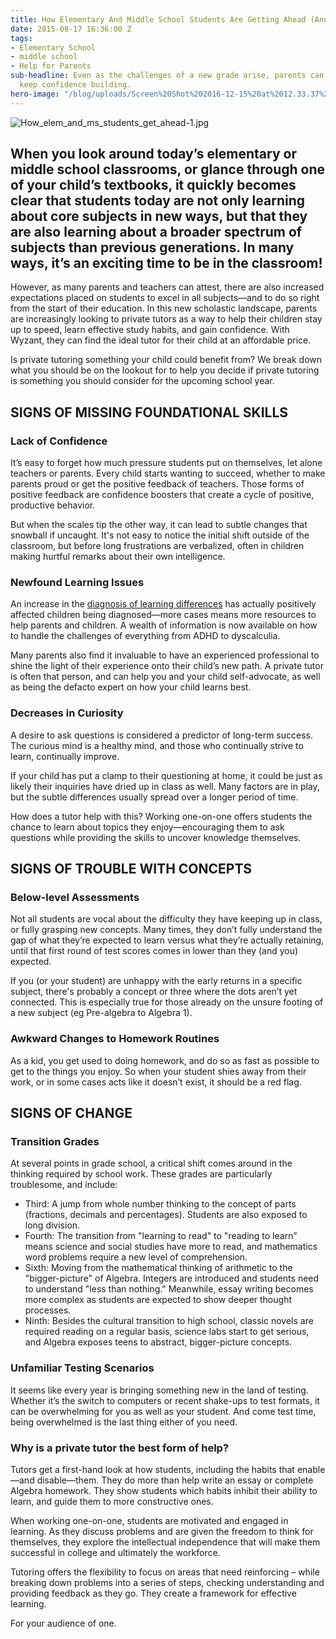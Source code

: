 ```yaml
---
title: How Elementary And Middle School Students Are Getting Ahead (And Staying There)
date: 2015-08-17 16:36:00 Z
tags:
- Elementary School
- middle school
- Help for Parents
sub-headline: Even as the challenges of a new grade arise, parents can make sure students
  keep confidence building.
hero-image: "/blog/uploads/Screen%20Shot%202016-12-15%20at%2012.33.37%20PM%20(1).png"
---
```


![How_elem_and_ms_students_get_ahead-1.jpg](/blog/uploads/How_elem_and_ms_students_get_ahead-1.jpg)

## When you look around today’s elementary or middle school classrooms, or glance through one of your child’s textbooks, it quickly becomes clear that students today are not only learning about core subjects in new ways, but that they are also learning about a broader spectrum of subjects than previous generations. In many ways, it’s an exciting time to be in the classroom!

However, as many parents and teachers can attest, there are also increased expectations placed on students to excel in all subjects—and to do so right from the start of their education. In this new scholastic landscape, parents are increasingly looking to private tutors as a way to help their children stay up to speed, learn effective study habits, and gain confidence. With Wyzant, they can find the ideal tutor for their child at an affordable price.

Is private tutoring something your child could benefit from? We break down what you should be on the lookout for to help you decide if private tutoring is something you should consider for the upcoming school year.

## SIGNS OF MISSING FOUNDATIONAL SKILLS

### Lack of Confidence

It’s easy to forget how much pressure students put on themselves, let alone teachers or parents. Every child starts wanting to succeed, whether to make parents proud or get the positive feedback of teachers. Those forms of positive feedback are confidence boosters that create a cycle of positive, productive behavior.

But when the scales tip the other way, it can lead to subtle changes that snowball if uncaught. It's not easy to notice the initial shift outside of the classroom, but before long frustrations are verbalized, often in children making hurtful remarks about their own intelligence.

### Newfound Learning Issues

An increase in the [diagnosis of learning differences](http://www.npr.org/2014/08/19/341674577/whats-behind-the-stark-rise-in-childrens-disabilities) has actually positively affected children being diagnosed—more cases means more resources to help parents and children. A wealth of information is now available on how to handle the challenges of everything from ADHD to dyscalculia.

Many parents also find it invaluable to have an experienced professional to shine the light of their experience onto their child’s new path. A private tutor is often that person, and can help you and your child self-advocate, as well as being the defacto expert on how your child learns best.

### Decreases in Curiosity

A desire to ask questions is considered a predictor of long-term success. The curious mind is a healthy mind, and those who continually strive to learn, continually improve.

If your child has put a clamp to their questioning at home, it could be just as likely their inquiries have dried up in class as well. Many factors are in play, but the subtle differences usually spread over a longer period of time.

How does a tutor help with this? Working one-on-one offers students the chance to learn about topics they enjoy—encouraging them to ask questions while providing the skills to uncover knowledge themselves.

## SIGNS OF TROUBLE WITH CONCEPTS

### Below-level Assessments

Not all students are vocal about the difficulty they have keeping up in class, or fully grasping new concepts. Many times, they don’t fully understand the gap of what they’re expected to learn versus what they’re actually retaining, until that first round of test scores comes in lower than they (and you) expected.

If you (or your student) are unhappy with the early returns in a specific subject, there's probably a concept or three where the dots aren’t yet connected. This is especially true for those already on the unsure footing of a new subject (eg Pre-algebra to Algebra 1).

### Awkward Changes to Homework Routines

As a kid, you get used to doing homework, and do so as fast as possible to get to the things you enjoy. So when your student shies away from their work, or in some cases acts like it doesn’t exist, it should be a red flag.

## SIGNS OF CHANGE

### Transition Grades

At several points in grade school, a critical shift comes around in the thinking required by school work. These grades are particularly troublesome, and include:

* Third: A jump from whole number thinking to the concept of parts (fractions, decimals and percentages). Students are also exposed to long division.
* Fourth: The transition from "learning to read" to "reading to learn” means science and social studies have more to read, and mathematics word problems require a new level of comprehension.
* Sixth: Moving from the mathematical thinking of arithmetic to the "bigger-picture" of Algebra. Integers are introduced and students need to understand "less than nothing." Meanwhile, essay writing becomes more complex as students are expected to show deeper thought processes.
* Ninth: Besides the cultural transition to high school, classic novels are required reading on a regular basis, science labs start to get serious, and Algebra exposes teens to abstract, bigger-picture concepts.

### Unfamiliar Testing Scenarios

It seems like every year is bringing something new in the land of testing. Whether it’s the switch to computers or recent shake-ups to test formats, it can be overwhelming for you as well as your student. And come test time, being overwhelmed is the last thing either of you need.

### Why is a private tutor the best form of help?

Tutors get a first-hand look at how students, including the habits that enable—and disable—them. They do more than help write an essay or complete Algebra homework. They show students which habits inhibit their ability to learn, and guide them to more constructive ones.

When working one-on-one, students are motivated and engaged in learning. As they discuss problems and are given the freedom to think for themselves, they explore the intellectual independence that will make them successful in college and ultimately the workforce.

Tutoring offers the flexibility to focus on areas that need reinforcing – while breaking down problems into a series of steps, checking understanding and providing feedback as they go. They create a framework for effective learning.

For your audience of one.
